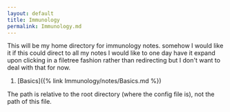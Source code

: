 ```yaml
---
layout: default
title: Immunology
permalink: Immunology.md
---
```


This will be my home directory for immunology notes. somehow I would like it if this could direct to all my notes
I would like to one day have it expand upon clicking in a filetree fashion rather than redirecting but I don't want to deal with that for now.

1. [Basics]({% link Immunology/notes/Basics.md %})

The path is relative to the root directory (where the config file is), not the path of this file.

